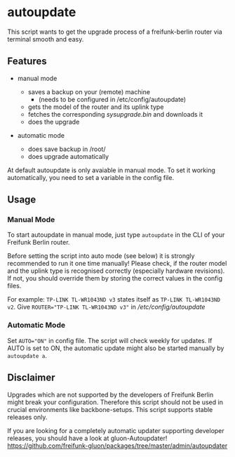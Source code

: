 # autoupdate
This script wants to get the upgrade process of a freifunk-berlin router via terminal smooth and easy.

## Features
* manual mode
  * saves a backup on your (remote) machine
    * (needs to be configured in /etc/config/autoupdate)
  * gets the model of the router and its uplink type
  * fetches the corresponding *sysupgrade.bin* and downloads it
  * does the upgrade

* automatic mode
  * does save backup in /root/
  * does upgrade automatically

At default autoupdate is only avaiable in manual mode. To set it working automatically, you need to set a variable in the config file.

## Usage
### Manual Mode
To start autoupdate in manual mode, just type `autoupdate` in the CLI of your Freifunk Berlin router.

Before setting the script into auto mode (see below) it is strongly recommended to run it one time manually! Please check, if 
the router model and the uplink type is recognised correctly (especially hardware revisions). If not, you should override 
them by storing the correct values in the config files.

For example:
`TP-LINK TL-WR1043ND v3` states itself as `TP-LINK TL-WR1043ND v2`. Give `ROUTER="TP-LINK TL-WR1043ND v3"` in */etc/config/autoupdate*

### Automatic Mode
Set `AUTO="ON"` in config file. The script will check weekly for updates.
If AUTO is set to ON, the automatic update might also be started manually by `autoupdate a`.

## Disclaimer
Upgrades which are not supported by the developers of Freifunk Berlin might break your configuration. Therefore this script should not 
be used in crucial environments like backbone-setups. This script supports stable releases only.

If you are looking for a completely automatic updater supporting developer releases, you
should have a look at gluon-Autoupdater!
https://github.com/freifunk-gluon/packages/tree/master/admin/autoupdater
